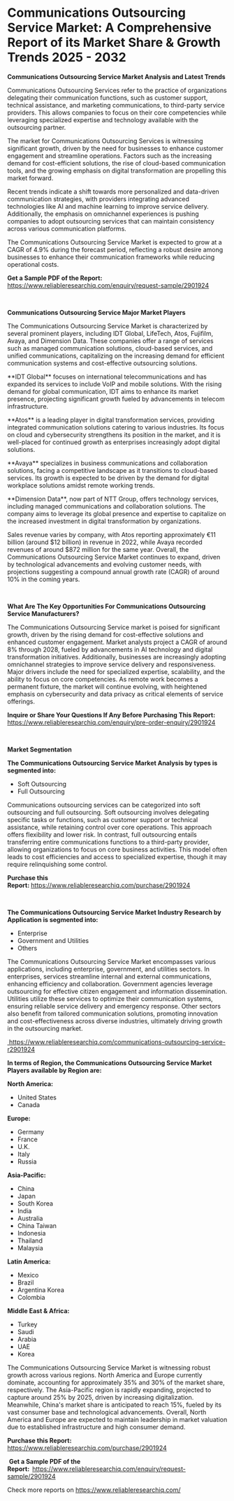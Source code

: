 <p><h1>Communications Outsourcing Service Market: A Comprehensive Report of its Market Share & Growth Trends 2025 - 2032</h1></p><p><strong>Communications Outsourcing Service Market Analysis and Latest Trends</strong></p>
<p><p>Communications Outsourcing Services refer to the practice of organizations delegating their communication functions, such as customer support, technical assistance, and marketing communications, to third-party service providers. This allows companies to focus on their core competencies while leveraging specialized expertise and technology available with the outsourcing partner. </p><p>The market for Communications Outsourcing Services is witnessing significant growth, driven by the need for businesses to enhance customer engagement and streamline operations. Factors such as the increasing demand for cost-efficient solutions, the rise of cloud-based communication tools, and the growing emphasis on digital transformation are propelling this market forward. </p><p>Recent trends indicate a shift towards more personalized and data-driven communication strategies, with providers integrating advanced technologies like AI and machine learning to improve service delivery. Additionally, the emphasis on omnichannel experiences is pushing companies to adopt outsourcing services that can maintain consistency across various communication platforms. </p><p>The Communications Outsourcing Service Market is expected to grow at a CAGR of 4.9% during the forecast period, reflecting a robust desire among businesses to enhance their communication frameworks while reducing operational costs.</p></p>
<p><strong>Get a Sample PDF of the Report:&nbsp;</strong> <a href="https://www.reliableresearchiq.com/enquiry/request-sample/2901924?utm_campaign=3282&utm_medium=2&utm_source=Github&utm_content=ia&utm_term=11032025&utm_id=communications-outsourcing-service">https://www.reliableresearchiq.com/enquiry/request-sample/2901924</a></p>
<p>&nbsp;</p>
<p><strong>Communications Outsourcing Service Major Market Players</strong></p>
<p><p>The Communications Outsourcing Service Market is characterized by several prominent players, including IDT Global, LifeTech, Atos, Fujifilm, Avaya, and Dimension Data. These companies offer a range of services such as managed communication solutions, cloud-based services, and unified communications, capitalizing on the increasing demand for efficient communication systems and cost-effective outsourcing solutions.</p><p>**IDT Global** focuses on international telecommunications and has expanded its services to include VoIP and mobile solutions. With the rising demand for global communication, IDT aims to enhance its market presence, projecting significant growth fueled by advancements in telecom infrastructure.</p><p>**Atos** is a leading player in digital transformation services, providing integrated communication solutions catering to various industries. Its focus on cloud and cybersecurity strengthens its position in the market, and it is well-placed for continued growth as enterprises increasingly adopt digital solutions.</p><p>**Avaya** specializes in business communications and collaboration solutions, facing a competitive landscape as it transitions to cloud-based services. Its growth is expected to be driven by the demand for digital workplace solutions amidst remote working trends.</p><p>**Dimension Data**, now part of NTT Group, offers technology services, including managed communications and collaboration solutions. The company aims to leverage its global presence and expertise to capitalize on the increased investment in digital transformation by organizations.</p><p>Sales revenue varies by company, with Atos reporting approximately €11 billion (around $12 billion) in revenue in 2022, while Avaya recorded revenues of around $872 million for the same year. Overall, the Communications Outsourcing Service Market continues to expand, driven by technological advancements and evolving customer needs, with projections suggesting a compound annual growth rate (CAGR) of around 10% in the coming years.</p></p>
<p>&nbsp;</p>
<p><strong>What Are The Key Opportunities For Communications Outsourcing Service Manufacturers?</strong></p>
<p><p>The Communications Outsourcing Service market is poised for significant growth, driven by the rising demand for cost-effective solutions and enhanced customer engagement. Market analysts project a CAGR of around 8% through 2028, fueled by advancements in AI technology and digital transformation initiatives. Additionally, businesses are increasingly adopting omnichannel strategies to improve service delivery and responsiveness. Major drivers include the need for specialized expertise, scalability, and the ability to focus on core competencies. As remote work becomes a permanent fixture, the market will continue evolving, with heightened emphasis on cybersecurity and data privacy as critical elements of service offerings.</p></p>
<p><strong>Inquire or Share Your Questions If Any Before Purchasing This Report:</strong> <a href="https://www.reliableresearchiq.com/enquiry/pre-order-enquiry/2901924?utm_campaign=3282&utm_medium=2&utm_source=Github&utm_content=ia&utm_term=11032025&utm_id=communications-outsourcing-service">https://www.reliableresearchiq.com/enquiry/pre-order-enquiry/2901924</a></p>
<p>&nbsp;</p>
<p><strong>Market Segmentation</strong></p>
<p><strong>The Communications Outsourcing Service Market Analysis by types is segmented into:</strong></p>
<p><ul><li>Soft Outsourcing</li><li>Full Outsourcing</li></ul></p>
<p><p>Communications outsourcing services can be categorized into soft outsourcing and full outsourcing. Soft outsourcing involves delegating specific tasks or functions, such as customer support or technical assistance, while retaining control over core operations. This approach offers flexibility and lower risk. In contrast, full outsourcing entails transferring entire communications functions to a third-party provider, allowing organizations to focus on core business activities. This model often leads to cost efficiencies and access to specialized expertise, though it may require relinquishing some control.</p></p>
<p><strong>Purchase this Report:&nbsp;</strong><a href="https://www.reliableresearchiq.com/purchase/2901924?utm_campaign=3282&utm_medium=2&utm_source=Github&utm_content=ia&utm_term=11032025&utm_id=communications-outsourcing-service">https://www.reliableresearchiq.com/purchase/2901924</a></p>
<p>&nbsp;</p>
<p><strong>The Communications Outsourcing Service Market Industry Research by Application is segmented into:</strong></p>
<p><ul><li>Enterprise</li><li>Government and Utilities</li><li>Others</li></ul></p>
<p><p>The Communications Outsourcing Service Market encompasses various applications, including enterprise, government, and utilities sectors. In enterprises, services streamline internal and external communications, enhancing efficiency and collaboration. Government agencies leverage outsourcing for effective citizen engagement and information dissemination. Utilities utilize these services to optimize their communication systems, ensuring reliable service delivery and emergency response. Other sectors also benefit from tailored communication solutions, promoting innovation and cost-effectiveness across diverse industries, ultimately driving growth in the outsourcing market.</p></p>
<p><a href="https://www.reliableresearchiq.com/communications-outsourcing-service-r2901924?utm_campaign=3282&utm_medium=2&utm_source=Github&utm_content=ia&utm_term=11032025&utm_id=communications-outsourcing-service">&nbsp;https://www.reliableresearchiq.com/communications-outsourcing-service-r2901924</a></p>
<p><strong>In terms of Region, the Communications Outsourcing Service Market Players available by Region are:</strong></p>
<p>
    <p> <strong> North America: </strong>
        <ul>
            <li>United States</li>
            <li>Canada</li>
        </ul>
        </p> 
    <p> <strong> Europe: </strong>
        <ul>
            <li>Germany</li>
            <li>France</li>
            <li>U.K.</li>
            <li>Italy</li>
            <li>Russia</li>
        </ul>
        </p> 
    <p> <strong> Asia-Pacific: </strong>
        <ul>
            <li>China</li>
            <li>Japan</li>
            <li>South Korea</li>
            <li>India</li>
            <li>Australia</li>
            <li>China Taiwan</li>
            <li>Indonesia</li>
            <li>Thailand</li>
            <li>Malaysia</li>
        </ul>
        </p> 
    <p> <strong> Latin America: </strong>
        <ul>
            <li>Mexico</li>
            <li>Brazil</li>
            <li>Argentina Korea</li>
            <li>Colombia</li>
        </ul>
        </p> 
    <p> <strong> Middle East & Africa: </strong>
        <ul>
            <li>Turkey</li>
            <li>Saudi</li>
            <li>Arabia</li>
            <li>UAE</li>
            <li>Korea</li>
        </ul>
    </p>
    </p>
<p><p>The Communications Outsourcing Service Market is witnessing robust growth across various regions. North America and Europe currently dominate, accounting for approximately 35% and 30% of the market share, respectively. The Asia-Pacific region is rapidly expanding, projected to capture around 25% by 2025, driven by increasing digitalization. Meanwhile, China's market share is anticipated to reach 15%, fueled by its vast consumer base and technological advancements. Overall, North America and Europe are expected to maintain leadership in market valuation due to established infrastructure and high consumer demand.</p></p>
<p><strong>Purchase this Report: </strong><a href="https://www.reliableresearchiq.com/purchase/2901924?utm_campaign=3282&utm_medium=2&utm_source=Github&utm_content=ia&utm_term=11032025&utm_id=communications-outsourcing-service">https://www.reliableresearchiq.com/purchase/2901924</a></p>
<p>&nbsp;<strong>Get a Sample PDF of the Report:&nbsp;&nbsp;</strong><a href="https://www.reliableresearchiq.com/enquiry/request-sample/2901924?utm_campaign=3282&utm_medium=2&utm_source=Github&utm_content=ia&utm_term=11032025&utm_id=communications-outsourcing-service">https://www.reliableresearchiq.com/enquiry/request-sample/2901924</a></p>
<p><strong></strong></p>
<p>Check more reports on <a href="https://www.reliableresearchiq.com/?utm_campaign=3282&utm_medium=2&utm_source=Github&utm_content=ia&utm_term=11032025&utm_id=communications-outsourcing-service">https://www.reliableresearchiq.com/</a></p>